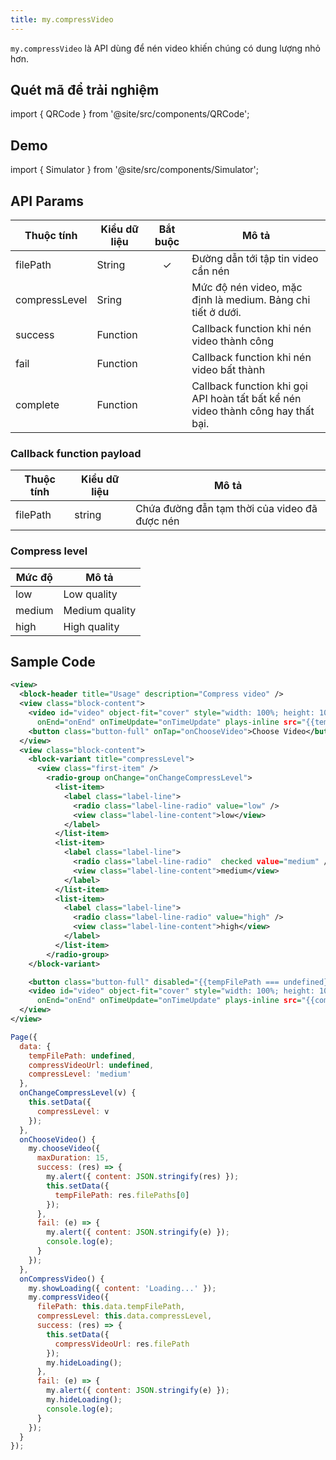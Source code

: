 ```yaml
---
title: my.compressVideo
---
```


`my.compressVideo` là API dùng để nén video khiến chúng có dung lượng nhỏ hơn.

## Quét mã để trải nghiệm

import { QRCode } from '@site/src/components/QRCode';

<QRCode page="pages/api/compress-video/index" />

## Demo

import { Simulator } from '@site/src/components/Simulator';

<Simulator page="pages/api/compress-video/index" />

## API Params

| Thuộc tính    | Kiểu dữ liệu | Bắt buộc | Mô tả                                                                            |
| ------------- | ------------ | :------: | -------------------------------------------------------------------------------- |
| filePath      | String       |    ✓     | Đường dẫn tới tập tin video cần nén                                              |
| compressLevel | Sring        |          | Mức độ nén video, mặc định là medium. Bảng chi tiết ở dưới.                      |
| success       | Function     |          | Callback function khi nén video thành công                                       |
| fail          | Function     |          | Callback function khi nén video bất thành                                        |
| complete      | Function     |          | Callback function khi gọi API hoàn tất bất kể nén video thành công hay thất bại. |

### Callback function payload

| Thuộc tính | Kiểu dữ liệu | Mô tả                                         |
| ---------- | ------------ | --------------------------------------------- |
| filePath   | string       | Chứa đường đẫn tạm thời của video đã được nén |

### Compress level

| Mức độ | Mô tả          |
| ------ | -------------- |
| low    | Low quality    |
| medium | Medium quality |
| high   | High quality   |

## Sample Code

```xml
<view>
  <block-header title="Usage" description="Compress video" />
  <view class="block-content">
    <video id="video" object-fit="cover" style="width: 100%; height: 100%;" onPlay="onPlay" onPause="onPause"
      onEnd="onEnd" onTimeUpdate="onTimeUpdate" plays-inline src="{{tempFilePath}}" />
    <button class="button-full" onTap="onChooseVideo">Choose Video</button>
  </view>
  <view class="block-content">
    <block-variant title="compressLevel">
      <view class="first-item" />
        <radio-group onChange="onChangeCompressLevel">
          <list-item>
            <label class="label-line">
              <radio class="label-line-radio" value="low" />
              <view class="label-line-content">low</view>
            </label>
          </list-item>
          <list-item>
            <label class="label-line">
              <radio class="label-line-radio"  checked value="medium" />
              <view class="label-line-content">medium</view>
            </label>
          </list-item>
          <list-item>
            <label class="label-line">
              <radio class="label-line-radio" value="high" />
              <view class="label-line-content">high</view>
            </label>
          </list-item>
        </radio-group>
    </block-variant>

    <button class="button-full" disabled="{{tempFilePath === undefined}}" onTap="onCompressVideo">Compress Video</button>
    <video id="video" object-fit="cover" style="width: 100%; height: 100%;" onPlay="onPlay" onPause="onPause"
      onEnd="onEnd" onTimeUpdate="onTimeUpdate" plays-inline src="{{compressVideoUrl}}" />
  </view>
</view>
```

```js
Page({
  data: {
    tempFilePath: undefined,
    compressVideoUrl: undefined,
    compressLevel: 'medium'
  },
  onChangeCompressLevel(v) {
    this.setData({
      compressLevel: v
    });
  },
  onChooseVideo() {
    my.chooseVideo({
      maxDuration: 15,
      success: (res) => {
        my.alert({ content: JSON.stringify(res) });
        this.setData({
          tempFilePath: res.filePaths[0]
        });
      },
      fail: (e) => {
        my.alert({ content: JSON.stringify(e) });
        console.log(e);
      }
    });
  },
  onCompressVideo() {
    my.showLoading({ content: 'Loading...' });
    my.compressVideo({
      filePath: this.data.tempFilePath,
      compressLevel: this.data.compressLevel,
      success: (res) => {
        this.setData({
          compressVideoUrl: res.filePath
        });
        my.hideLoading();
      },
      fail: (e) => {
        my.alert({ content: JSON.stringify(e) });
        my.hideLoading();
        console.log(e);
      }
    });
  }
});
```
